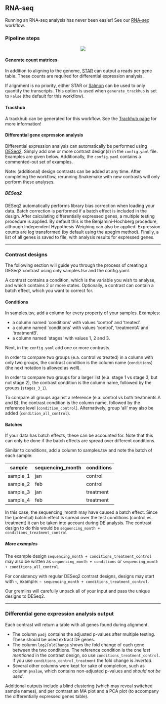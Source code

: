 ## RNA-seq
Running an RNA-seq analysis has never been easier! See our [RNA-seq](https://github.com/vanheeringen-lab/snakemake-workflows/tree/master/workflows/rna_seq) workflow.

### Pipeline steps
<p align="center">
  <img src="../../_static/rna_seq.png">
</p>

#### Generate count matrices ###

In addition to aligning to the genome, [STAR](https://github.com/alexdobin/STAR) can output a reads per gene table. These counts are required for differential expression analysis. 

If alignment is no priority, either STAR or [Salmon](https://github.com/COMBINE-lab/salmon) can be used to only quantify the transcripts. This option is used when `generate_trackhub` is set to `False` (the default for this workflow).

#### Trackhub ###
A trackhub can be generated for this workflow. See the [Trackhub page](https://github.com/vanheeringen-lab/snakemake-workflows/wiki/Trackhub) for more information!

#### Differential gene expression analysis ###
Differential expression analysis can automatically be performed using [DESeq2](https://genomebiology.biomedcentral.com/articles/10.1186/s13059-014-0550-8). Simply add one or more contrast design(s) in the `config.yaml` file. Examples are given below. Additionally, the `config.yaml` contains a commented-out set of examples. 

Note: (additional) design contrasts can be added at any time. After completing the workflow, rerunning Snakemake with new contrasts will only perform these analyses.

##### DESeq2 ####
DESeq2 automatically performs library bias correction when loading your data. Batch correction is performed if a batch effect is included in the design. After calculating differentially expressed genes, a multiple testing procedure is applied. By default this is the Benjamini-Hochberg procedure, although Independent Hypothesis Weighing can also be applied. Expression counts are log transformed (by default using the apeglm method). Finally, a list of all genes is saved to file, with analysis results for expressed genes.

***
### Contrast designs
The following section will guide you through the process of creating a DESeq2 contrast using only samples.tsv and the config.yaml. 

A contrast contains a condition, which is the variable you wish to analyse, and which contains 2 or more states. Optionally, a contrast can contain a batch effect, which you want to correct for.

#### Conditions
In samples.tsv, add a column for every property of your samples.
Examples:
* a column named 'conditions' with values ‘control’ and ‘treated’.
* a column named 'conditions' with values ‘control’, ‘treatmentA’ and ‘treatmentB’.
* a column named 'stages' with values 1, 2 and 3.

Next, in the `config.yaml` add one or more contrasts.

In order to compare two groups (e.a. control vs treated) in a column with only two groups, the contrast condition is the column name (`conditions`) (the next notation is allowed as well).

In order to compare two groups for a larger list (e.a. stage 1 vs stage 3, but not stage 2), the contrast condition is the column name, followed by the groups (`stages_3_1`).

To compare all groups against a reference (e.a. control vs both treatments A and B), the contrast condition is the column name, followed by the reference level (`condition_control`). Alternatively, group ‘all’ may also be added (`condition_all_control`).

#### Batches
If your data has batch effects, these can be accounted for. Note that this can only be done if the batch effects are spread over different conditions.

Similar to conditions, add a column to samples.tsv and note the batch of each sample:

|sample|sequencing_month|conditions|
|---|---|---|
|sample_1|jan|control|
|sample_2|feb|control|
|sample_3|jan|treatment|
|sample_4|feb|treatment|


In this case, the sequencing_month may have caused a batch effect. Since the (potential) batch effect is spread over the test conditions (control vs treatment) it can be taken into account during DE analysis. The contrast design to do this would be `sequencing_month + conditions_treatment_control` 

##### More examples

The example design `sequencing_month + conditions_treatment_control` may also be written as `sequencing_month + conditions` or `sequencing_month + conditions_all_control`. 

For consistency with regular DESeq2 contrast designs, designs may start with `~`, example: `~ sequencing_month + conditions_treatment_control`.

Our gremlins will carefully unpack all of your input and pass the unique designs to DESeq2. 

***
### Differential gene expression analysis output
Each contrast will return a table with all genes found during alignment. 

- The column `padj` contains the adjusted p-values after multiple testing. These should be used extract DE genes.
- The column `log2FoldChange` shows the fold change of each gene between the two conditions. The reference condition is the one _last mentioned_ in the contrast design, so use `conditions_treatment_control`. If you use `conditions_control_treatment` the fold change is _inverted_.
- Several other columns were kept for sake of completion, such as column `pvalue`, which contains non-adjusted p-values and _should not be used_.

Additional outputs include a blind clustering (which may reveal switched sample names), and per contrast an MA plot and a PCA plot (to accompany the differentially expressed genes table).

